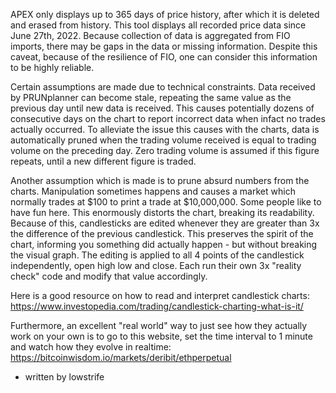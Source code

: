 APEX only displays up to 365 days of price history, after which it is deleted and erased from history. This tool displays all recorded price data since June 27th, 2022. Because collection of data is aggregated from FIO imports, there may be gaps in the data or missing information. Despite this caveat, because of the resilience of FIO, one can consider this information to be highly reliable. 

Certain assumptions are made due to technical constraints. Data received by PRUNplanner can become stale, repeating the same value as the previous day until new data is received. This causes potentially dozens of consecutive days on the chart to report incorrect data when infact no trades actually occurred. To alleviate the issue this causes with the charts, data is automatically pruned when the trading volume received is equal to trading volume on the preceding day. Zero trading volume is assumed if this figure repeats, until a new different figure is traded. 

Another assumption which is made is to prune absurd numbers from the charts. Manipulation sometimes happens and causes a market which normally trades at $100 to print a trade at $10,000,000. Some people like to have fun here. This enormously distorts the chart, breaking its readability. Because of this, candlesticks are edited whenever they are greater than 3x the difference of the previous candlestick. This preserves the spirit of the chart, informing you something did actually happen - but without breaking the visual graph. The editing is applied to all 4 points of the candlestick independently, open high low and close. Each run their own 3x "reality check" code and modify that value accordingly.

Here is a good resource on how to read and interpret candlestick charts:
https://www.investopedia.com/trading/candlestick-charting-what-is-it/

Furthermore, an excellent "real world" way to just see how they actually work on your own is to go to this website, set the time interval to 1 minute and watch how they evolve in realtime:
https://bitcoinwisdom.io/markets/deribit/ethperpetual

- written by lowstrife
